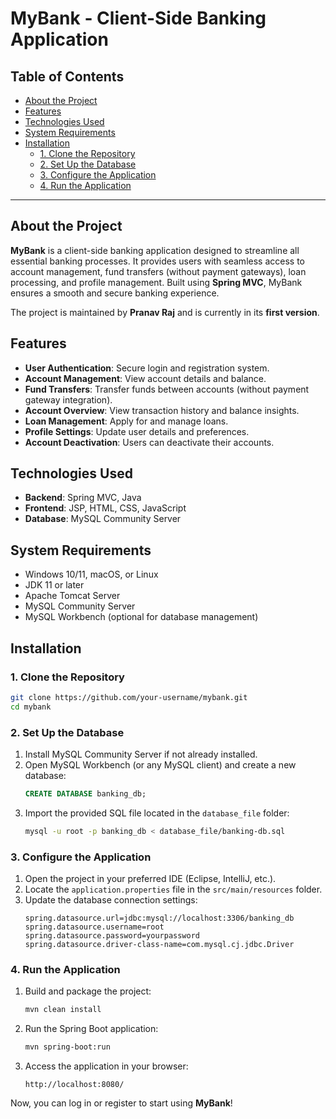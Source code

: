 # MyBank - Client-Side Banking Application

## Table of Contents
- [About the Project](#about-the-project)
- [Features](#features)
- [Technologies Used](#technologies-used)
- [System Requirements](#system-requirements)
- [Installation](#installation)
  - [1. Clone the Repository](#1-clone-the-repository)
  - [2. Set Up the Database](#2-set-up-the-database)
  - [3. Configure the Application](#3-configure-the-application)
  - [4. Run the Application](#4-run-the-application)

---

## About the Project
**MyBank** is a client-side banking application designed to streamline all essential banking processes. It provides users with seamless access to account management, fund transfers (without payment gateways), loan processing, and profile management. Built using **Spring MVC**, MyBank ensures a smooth and secure banking experience.

The project is maintained by **Pranav Raj** and is currently in its **first version**.

## Features
- **User Authentication**: Secure login and registration system.
- **Account Management**: View account details and balance.
- **Fund Transfers**: Transfer funds between accounts (without payment gateway integration).
- **Account Overview**: View transaction history and balance insights.
- **Loan Management**: Apply for and manage loans.
- **Profile Settings**: Update user details and preferences.
- **Account Deactivation**: Users can deactivate their accounts.

## Technologies Used
- **Backend**: Spring MVC, Java
- **Frontend**: JSP, HTML, CSS, JavaScript
- **Database**: MySQL Community Server

## System Requirements
- Windows 10/11, macOS, or Linux
- JDK 11 or later
- Apache Tomcat Server
- MySQL Community Server
- MySQL Workbench (optional for database management)

## Installation

### 1. Clone the Repository
```sh
git clone https://github.com/your-username/mybank.git
cd mybank
```

### 2. Set Up the Database
1. Install MySQL Community Server if not already installed.
2. Open MySQL Workbench (or any MySQL client) and create a new database:
   ```sql
   CREATE DATABASE banking_db;
   ```
3. Import the provided SQL file located in the `database_file` folder:
   ```sh
   mysql -u root -p banking_db < database_file/banking-db.sql
   ```

### 3. Configure the Application
1. Open the project in your preferred IDE (Eclipse, IntelliJ, etc.).
2. Locate the `application.properties` file in the `src/main/resources` folder.
3. Update the database connection settings:
   ```properties
   spring.datasource.url=jdbc:mysql://localhost:3306/banking_db
   spring.datasource.username=root
   spring.datasource.password=yourpassword
   spring.datasource.driver-class-name=com.mysql.cj.jdbc.Driver
   ```

### 4. Run the Application
1. Build and package the project:
   ```sh
   mvn clean install
   ```
2. Run the Spring Boot application:
   ```sh
   mvn spring-boot:run
   ```
3. Access the application in your browser:
   ```
   http://localhost:8080/
   ```

Now, you can log in or register to start using **MyBank**!

